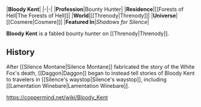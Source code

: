 |**Bloody Kent**|
|-|-|
|**Profession**|Bounty Hunter|
|**Residence**|[[Forests of Hell\|The Forests of Hell]]|
|**World**|[[Threnody\|Threnody]]|
|**Universe**|[[Cosmere\|Cosmere]]|
|**Featured In**|*Shadows for Silence*|

**Bloody Kent** is a fabled bounty hunter on [[Threnody\|Threnody]].

## History
After [[Silence Montane\|Silence Montane]] fabricated the story of the White Fox's death, [[Daggon\|Daggon]] began to instead tell stories of Bloody Kent to travelers in [[Silence's waystop\|Silence's waystop]], including [[Lamentation Winebare\|Lamentation Winebare]].



https://coppermind.net/wiki/Bloody_Kent